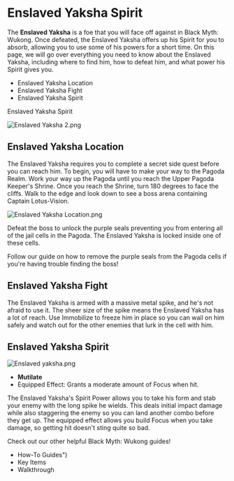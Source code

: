 # Enslaved Yaksha Spirit

The **Enslaved Yaksha** is a foe that you will face off against in Black Myth: Wukong. Once defeated, the Enslaved Yaksha offers up his Spirit for you to absorb, allowing you to use some of his powers for a short time. On this page, we will go over everything you need to know about the Enslaved Yaksha, including where to find him, how to defeat him, and what power his Spirit gives you. 

  * Enslaved Yaksha Location
  * Enslaved Yaksha Fight
  * Enslaved Yaksha Spirit

Enslaved Yaksha Spirit

![Enslaved Yaksha 2.png](https://oyster.ignimgs.com/mediawiki/apis.ign.com/black-myth-wukong/8/86/Enslaved_Yaksha_2.png)

## Enslaved Yaksha Location

The Enslaved Yaksha requires you to complete a secret side quest before you can reach him. To begin, you will have to make your way to the Pagoda Realm. Work your way up the Pagoda until you reach the Upper Pagoda Keeper's Shrine. Once you reach the Shrine, turn 180 degrees to face the cliffs. Walk to the edge and look down to see a boss arena containing Captain Lotus-Vision. 

![Enslaved Yaksha Location.png](https://oyster.ignimgs.com/mediawiki/apis.ign.com/black-myth-wukong/8/82/Enslaved_Yaksha_Location.png)

Defeat the boss to unlock the purple seals preventing you from entering all of the jail cells in the Pagoda. The Enslaved Yaksha is locked inside one of these cells. 

Follow our guide on how to remove the purple seals from the Pagoda cells if you're having trouble finding the boss! 

## Enslaved Yaksha Fight

The Enslaved Yaksha is armed with a massive metal spike, and he's not afraid to use it. The sheer size of the spike means the Enslaved Yaksha has a lot of reach. Use Immobilize to freeze him in place so you can wail on him safely and watch out for the other enemies that lurk in the cell with him. 

## Enslaved Yaksha Spirit

![Enslaved yaksha.png](https://oyster.ignimgs.com/mediawiki/apis.ign.com/black-myth-wukong/5/55/Enslaved_yaksha.png)

  * **Mutilate**
  * Equipped Effect: Grants a moderate amount of Focus when hit. 

The Enslaved Yaksha's Spirit Power allows you to take his form and stab your enemy with the long spike he wields. This deals initial impact damage while also staggering the enemy so you can land another combo before they get up. The equipped effect allows you build Focus when you take damage, so getting hit doesn't sting quite so bad. 

Check out our other helpful Black Myth: Wukong guides! 

  * How-To Guides")
  * Key Items
  * Walkthrough
